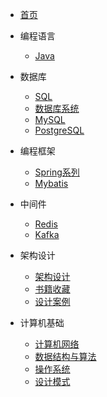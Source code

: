 * [首页](/)
* 编程语言
  
  * [Java](编程语言/Java/)
* 数据库
  * [SQL](数据库/SQL/)
  * [数据库系统](数据库/数据库原理/)
  * [MySQL](数据库/MySQL/)
  * [PostgreSQL](数据库/PgSQL/)
  
* 编程框架
  * [Spring系列](编程框架/Spring系列/)
  * [Mybatis](编程框架/Mybatis/)

* 中间件
  * [Redis](中间件/Redis/)
  * [Kafka](中间件/Kafka/)

* 架构设计
  * [架构设计](系统架构/) 
  * [书籍收藏](系统架构/课程书籍/)  
  * [设计案例](系统架构/系统设计案例/)  
  
* 计算机基础
  * [计算机网络](计算机基础/计算机网络/)
  * [数据结构与算法](计算机基础/数据结构与算法/)
  * [操作系统](计算机基础/操作系统/)
  * [设计模式](计算机基础/设计模式/)

